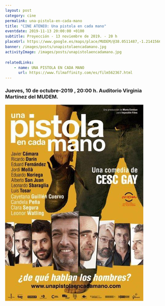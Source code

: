 ```yaml
---
layout: post
category: cine
permalink: una-pistola-en-cada-mano
title: "CINE ATENEO: Una pistola en cada mano"
eventdate: 2019-11-13 20:00:00 +0100
subtitle: Proyección - 13 noviembre de 2019. - 20 h
placeUrl: https://www.google.es/maps/place/MUDEM/@38.0511487,-1.2141566,15z/data=!4m5!3m4!1s0x0:0xde6031502e1b4fbc!8m2!3d38.0511487!4d-1.2141566
banner: /images/posts/unapistolaencadamano.jpg
activityImage: /images/posts/unapistolaencadamano.jpg

relatedLinks: 
    - name: UNA PISTOLA EN CADA MANO
      url: https://www.filmaffinity.com/es/film562367.html
---
```


### Jueves, 10 de octubre-2019 , 20:00 h. Auditorio Virginia Martínez del MUDEM.

![cartel](/images/posts/unapistolaencadamano.jpg)

